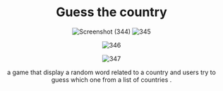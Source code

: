 
<div align="center">

 <h1>    Guess the country  </h1>
                                       
![Screenshot (344)](https://github.com/Aniyo44/guess-the-country/assets/109015835/ac45dcb8-382f-4ab1-952c-ef9095b56108)
![345](https://github.com/Aniyo44/guess-the-country/assets/109015835/931c01e8-4757-4a54-b1fb-f84a9b372215)

![346](https://github.com/Aniyo44/guess-the-country/assets/109015835/edd4a25c-e988-45bc-a217-48d667e38762)

![347](https://github.com/Aniyo44/guess-the-country/assets/109015835/7d1c7d7f-13a3-480a-8ac5-16c42e420e38)

   <p> a game that display a random word related to a country and users try to guess which one from a list of countries .</p>


   </div>

